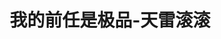 ---
description: 多数是妹子在吐露真情。
layout: post
results:
- primaryGenreName: Social Networking
  version: '1.0.0'
  trackViewUrl: https://itunes.apple.com/cn/app/wo-qian-ren-shi-ji-pin-tian/id673022694?mt=8&uo=4
  artworkUrl100: http://a1285.phobos.apple.com/us/r30/Purple/v4/ca/ba/f4/cabaf452-8693-73bb-eb4f-85e4f6ec5ebc/mzl.jhigaxyl.png
  artworkUrl60: http://a434.phobos.apple.com/us/r30/Purple6/v4/6e/e1/03/6ee103bb-5280-bca1-f4a9-8cd061f35f5e/Icon.png
  userRatingCountForCurrentVersion: 1
  sellerName: Chen GangQiang
  supportedDevices:
  - iPadWifi
  - iPhone4
  - iPadFourthGen
  - iPodTouchThirdGen
  - iPad23G
  - iPodTouchFifthGen
  - iPhone4S
  - iPodTouchourthGen
  - iPad2Wifi
  - iPadFourthGen4G
  - iPadThirdGen4G
  - iPadMini
  - iPadThirdGen
  - iPad3G
  - iPhone5c
  - iPhone5s
  - iPadMini4G
  - iPhone-3GS
  - iPhone5
  genres:
  - 社交
  trackName: 我的前任是极品-天雷滚滚
  description: 每天定时更新各种极品前任的雷人事迹
  price: 0
  trackId: 673022694
  releaseDate: '2014-01-07T02:02:53Z'
  screenshotUrls:
  - http://a1.mzstatic.com/us/r30/Purple4/v4/43/f9/e5/43f9e5ca-0eaa-f29c-48d2-2349a530e59a/screen1136x1136.jpeg
  - http://a1.mzstatic.com/us/r30/Purple4/v4/61/06/a1/6106a1dd-a8e7-1680-5809-27ef121aa3b2/screen1136x1136.jpeg
  - http://a2.mzstatic.com/us/r30/Purple6/v4/4b/d8/ac/4bd8ac76-220e-fca4-f1a0-385e21623f22/screen1136x1136.jpeg
  - http://a5.mzstatic.com/us/r30/Purple/v4/7f/cd/34/7fcd347b-5cbc-ac64-18ae-8706893277c1/screen1136x1136.jpeg
  - http://a4.mzstatic.com/us/r30/Purple6/v4/a3/33/6c/a3336c36-900d-6d1b-60f6-269258cdfe20/screen1136x1136.jpeg
  artistViewUrl: https://itunes.apple.com/cn/artist/chen-gangqiang/id559995067?uo=4
  primaryGenreId: 6005
  averageUserRatingForCurrentVersion: 5
  kind: software
  fileSizeBytes: '13055022'
  bundleId: cn.sharesdk.jipin
  trackContentRating: 17+
  artistName: Chen GangQiang
  trackCensoredName: 我的前任是极品-天雷滚滚
  isGameCenterEnabled: false
  contentAdvisoryRating: 17+
  languageCodesISO2A:
  - EN
  - ZH
  - ZH
  features: &a []
  wrapperType: software
  artworkUrl512: http://a1285.phobos.apple.com/us/r30/Purple/v4/ca/ba/f4/cabaf452-8693-73bb-eb4f-85e4f6ec5ebc/mzl.jhigaxyl.png
  formattedPrice: 免费
  artistId: 559995067
  genreIds:
  - '6005'
  currency: CNY
  ipadScreenshotUrls: *a
category: 社交
tags: tag1
resultCount: 1
title: 我的前任是极品-天雷滚滚

---